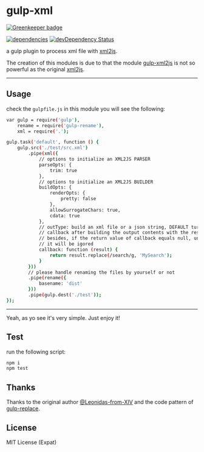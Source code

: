 # gulp-xml

[![Greenkeeper badge](https://badges.greenkeeper.io/JounQin/gulp-xml.svg)](https://greenkeeper.io/)

[![dependencies](https://david-dm.org/JounQin/gulp-xml.svg)](https://david-dm.org/JounQin/gulp-xml)
[![devDependency Status](https://david-dm.org/JounQin/gulp-xml/dev-status.svg)](https://david-dm.org/JounQin/gulp-xml#info=devDependencies)

a gulp plugin to process xml file with [xml2js](https://github.com/Leonidas-from-XIV/node-xml2js).

The creation of this modules is due to that the module [gulp-xml2js](https://www.npmjs.com/package/gulp-xml2js) is not so powerful as the original [xml2js](https://github.com/Leonidas-from-XIV/node-xml2js).

---

## Usage

check the `gulpfile.js` in this module you will see the following:

``` bash
var gulp = require('gulp'),
    rename = require('gulp-rename'),
    xml = require('.');

gulp.task('default', function () {
    gulp.src('./test/src.xml')
        .pipe(xml({
            // options to initialize an XML2JS PARSER
            parseOpts: {
                trim: true
            },
            // options to initialize an XML2JS BUILDER
            buildOpts: {
                renderOpts: {
                    pretty: false
                },
                allowSurrogateChars: true,
                cdata: true
            },
            // outType: build an xml file or a json string, DEFAULT ture
            // callback after building the output contents with the result passed in
            // besides, if the return value of callback equals null, undefinded or an empty string and so on,
            // it will be igored
            callback: function (result) {
                return result.replace(/search/g, 'MySearch');
            }
        }))
        // please handle renaming the files by yourself or not
        .pipe(rename({
            basename: 'dist'
        }))
        .pipe(gulp.dest('./test'));
});
```

---

Yeah, as yo see it's very simple. Just enjoy it!


## Test

run the following script:

``` bash
npm i
npm test
```


## Thanks

Thanks to the original author [@Leonidas-from-XIV](https://github.com/Leonidas-from-XIV) and the code pattern of [gulp-replace](https://github.com/lazd/gulp-replace).


## License

MIT License (Expat)
